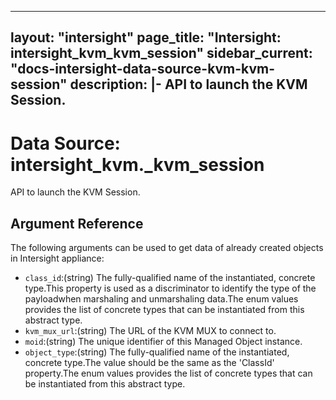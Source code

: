 
---
layout: "intersight"
page_title: "Intersight: intersight_kvm_kvm_session"
sidebar_current: "docs-intersight-data-source-kvm-kvm-session"
description: |-
API to launch the KVM Session.
---

# Data Source: intersight_kvm._kvm_session
API to launch the KVM Session.
## Argument Reference
The following arguments can be used to get data of already created objects in Intersight appliance:
* `class_id`:(string) The fully-qualified name of the instantiated, concrete type.This property is used as a discriminator to identify the type of the payloadwhen marshaling and unmarshaling data.The enum values provides the list of concrete types that can be instantiated from this abstract type. 
* `kvm_mux_url`:(string) The URL of the KVM MUX to connect to. 
* `moid`:(string) The unique identifier of this Managed Object instance. 
* `object_type`:(string) The fully-qualified name of the instantiated, concrete type.The value should be the same as the 'ClassId' property.The enum values provides the list of concrete types that can be instantiated from this abstract type. 
